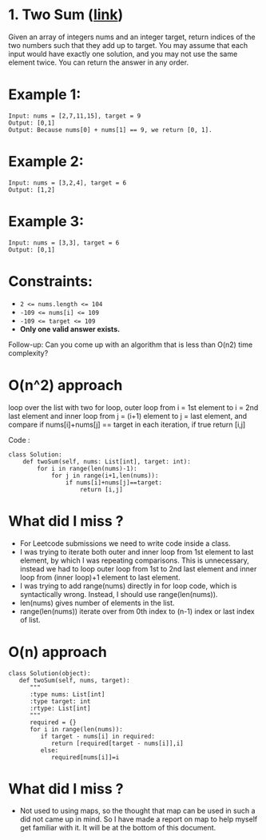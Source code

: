 # 1. Two Sum ([link](https://leetcode.com/problems/two-sum/))

Given an array of integers nums and an integer target, return indices of the two numbers such that they add up to target. You may assume that each input would have exactly one solution, and you may not use the same element twice. You can return the answer in any order.

# Example 1:
```
Input: nums = [2,7,11,15], target = 9
Output: [0,1]
Output: Because nums[0] + nums[1] == 9, we return [0, 1].
```
# Example 2:
```
Input: nums = [3,2,4], target = 6
Output: [1,2]
```
# Example 3:
```
Input: nums = [3,3], target = 6
Output: [0,1]
``` 

# Constraints:

* ` 2 <= nums.length <= 104 `
* ` -109 <= nums[i] <= 109 `
* ` -109 <= target <= 109 `
* **Only one valid answer exists.**

Follow-up: Can you come up with an algorithm that is less than O(n2) time complexity?

# O(n^2) approach 

loop over the list with two for loop, outer loop from i = 1st element to i = 2nd last element and inner loop from j = (i+1) element to j = last element, and compare if nums[i]+nums[j] == target in each iteration, if true return [i,j]

Code :

```
class Solution:
    def twoSum(self, nums: List[int], target: int):
        for i in range(len(nums)-1):
            for j in range(i+1,len(nums)):
                if nums[i]+nums[j]==target:
                    return [i,j]
```

# What did I miss ?

* For Leetcode submissions we need to write code inside a class.
* I was trying to iterate both outer and inner loop from 1st element to last element, by which I was repeating comparisons. This is unnecessary, instead we had to loop outer loop from 1st to 2nd last element and inner loop from (inner loop)+1 element to last element.
* I was trying to add range(nums) directly in for loop code, which is syntactically wrong. Instead, I should use range(len(nums)).
* len(nums) gives number of elements in the list.
* range(len(nums)) iterate over from 0th index to (n-1) index or last index of list.

# O(n) approach 

```
class Solution(object):
   def twoSum(self, nums, target):
      """
      :type nums: List[int]
      :type target: int
      :rtype: List[int]
      """
      required = {}
      for i in range(len(nums)):
         if target - nums[i] in required:
            return [required[target - nums[i]],i]
         else:
            required[nums[i]]=i
```

# What did I miss ?

* Not used to using maps, so the thought that map can be used in such a did not came up in mind. So I have made a report on map to help myself get familiar with it. It will be at the bottom of this document.
